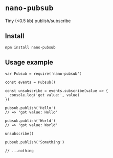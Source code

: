 # `nano-pubsub`

Tiny (<0.5 kb) publish/subscribe

## Install
```
npm install nano-pubsub
```

## Usage example
```
var Pubsub = require('nano-pubsub')

const events = Pubsub()

const unsubscribe = events.subscribe(value => {
  console.log('got value:', value)
})

pubsub.publish('Hello')
// => 'got value: Hello'

pubsub.publish('World')
// => 'got value: World'

unsubscribe()

pubsub.publish('Something')

// ...nothing
```